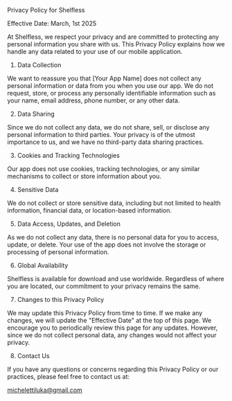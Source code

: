 Privacy Policy for Shelfless

Effective Date: March, 1st 2025

At Shelfless, we respect your privacy and are committed to protecting any personal information you share with us. This Privacy Policy explains how we handle any data related to your use of our mobile application.

1. Data Collection

We want to reassure you that [Your App Name] does not collect any personal information or data from you when you use our app. We do not request, store, or process any personally identifiable information such as your name, email address, phone number, or any other data.

2. Data Sharing

Since we do not collect any data, we do not share, sell, or disclose any personal information to third parties. Your privacy is of the utmost importance to us, and we have no third-party data sharing practices.

3. Cookies and Tracking Technologies

Our app does not use cookies, tracking technologies, or any similar mechanisms to collect or store information about you.

4. Sensitive Data

We do not collect or store sensitive data, including but not limited to health information, financial data, or location-based information.

5. Data Access, Updates, and Deletion

As we do not collect any data, there is no personal data for you to access, update, or delete. Your use of the app does not involve the storage or processing of personal information.

6. Global Availability

Shelfless is available for download and use worldwide. Regardless of where you are located, our commitment to your privacy remains the same.

7. Changes to this Privacy Policy

We may update this Privacy Policy from time to time. If we make any changes, we will update the "Effective Date" at the top of this page. We encourage you to periodically review this page for any updates. However, since we do not collect personal data, any changes would not affect your privacy.

8. Contact Us

If you have any questions or concerns regarding this Privacy Policy or our practices, please feel free to contact us at:

michelettiluka@gmail.com